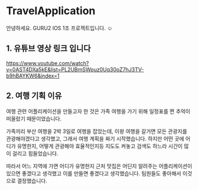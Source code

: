# TravelApplication
안녕하세요. GURU2 IOS 1조 프로젝트입니다. ☺️


## 1. 유튜브 영상 링크 입니다 
https://www.youtube.com/watch?v=0AST4DXa5kE&list=PL2UBmSWpuz0Uq30oZ7hJ3TV-b9hBAYKW6&index=1


## 2. 여행 기획 이유 

여행 관련 어플리케이션을 만들고자 한 것은 가족 여행을 가기 위해 일정표를 짠 추억이 떠올랐기 때문이었습니다.

가족끼리 부산 여행을 2박 3일로 여행을 잡았는데, 이왕 여행을 갈거면 모든 관광지를 관광해야겠다고 생각했고, 그래서 여행 계획을 짜기 시작했습니다. 하지만 어떤 곳에 어디가 유명한지, 어떻게 관광해야 효율적인지등 지도도 켜놓고 검색도 하느라 시간이 많이 걸리고 힘들었습니다. 

따라서 어느 지역에 가면 어디가 유명한지 근처 맛집은 어딘지 알려주는 어플리케이션이 있으면 좋겠다고 생각했고 이를 만들면 좋겠다고 생각했습니다. 팀원들도 좋아해서 이것으로 결정했습니다.
